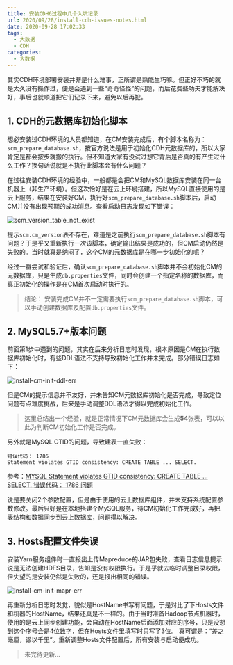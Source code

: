 ```yaml
---
title: 安装CDH6过程中几个入坑记录
url: 2020/09/28/install-cdh-issues-notes.html
date: 2020-09-28 17:02:33
tags:
  - 大数据
  - CDH
categories:
  - 大数据
---
```


其实CDH环境部署安装并非是什么难事，正所谓是熟能生巧嘛。但正好不巧的就是太久没有操作过，便是会遇到一些“奇奇怪怪”的问题，而后花费些功夫才能解决好，事后也就顺道把它们记录下来，避免以后再犯。

<!--more-->

## 1. CDH的元数据库初始化脚本

想必安装过CDH环境的人员都知道，在CM安装完成后，有个脚本名称为：`scm_prepare_database.sh`，按官方说法是用于初始化CDH元数据库的，所以大家肯定是都会按步就搬的执行。但不知道大家有没试过想它背后是否真的有产生过什么工作？换句话说就是不执行此脚本会有什么问题？

在过往安装CDH环境的经验中，一般都是会把CM和MySQL数据库安装在同一台机器上（非生产环境）。但这次恰好是在云上环境搭建，所以MySQL直接使用的是云上服务，结果在安装好CM，执行好`scm_prepare_database.sh`脚本后，启动CM并没有出现预期的成功消息。查看启动日志发现如下错误：

![scm_version_table_not_exist](http://siteimgs.cn-sh2.ufileos.com/2020/09-28-install-cm-scm_version_table_not_exist.png)

提示`scm.cm_version`表不存在，难道是之前执行`scm_prepare_database.sh`脚本有问题？于是乎又重新执行一次该脚本，确定输出结果是成功的，但CM启动仍然是失败的。当时就真是纳闷了，这个CM的元数据库是在哪一步初始化的呢？

经过一番尝试和验证后，确认`scm_prepare_database.sh`脚本并不会初始化CM的元数据库，只是生成`db.properties`文件，同时会创建一个指定名称的数据库，而真正初始化的操作是在CM首次启动时执行的。

> 结论： 安装完成CM并不一定需要执行`scm_prepare_database.sh`脚本，可以手动创建数据库及配置`db.properties`文件。

## 2. MySQL5.7+版本问题

前面第1步中遇到的问题，其实在后来分析日志时发现，根本原因是CM在执行数据库初始化时，有些DDL语法不支持导致初始化工作并未完成。部分错误日志如下：

![install-cm-init-ddl-err](http://siteimgs.cn-sh2.ufileos.com/2020/09-28-install-cm-init-ddl-err.png)

但是CM的提示信息并不友好，并未告知CM元数据库初始化是否完成，导致定位问题有点难度挑战，后来是手动调整DDL语法才得以完成初始化工作。

> 这里总结出一个经验，就是正常情况下CM元数据库会生成**54**张表，可以以此为判断CM初始化工作是否完成。

另外就是MySQL GTID的问题，导致建表一直失败：

```shell
错误代码： 1786
Statement violates GTID consistency: CREATE TABLE ... SELECT.
```

参考：[MYSQL Statement violates GTID consistency: CREATE TABLE ... SELECT. 错误代码： 1786 问题](https://www.cnblogs.com/zzw-zyba/p/8044960.html)

说是要关闭2个参数配置，但是由于使用的云上数据库组件，并未支持系统配置参数修改。最后只好是在本地搭建个MySQL服务，待CM初始化工作完成好，再把表结构和数据同步到云上数据库，问题得以解决。

## 3. Hosts配置文件失误

安装Yarn服务组件时一直报出上传Mapreduce的JAR包失败，查看日志信息提示说是无法创建HDFS目录，告知是没有权限执行。于是乎就去临时调整目录权限，但失望的是安装仍然是失败的，还是报出相同的错误。

![install-cm-init-mapr-err](http://siteimgs.cn-sh2.ufileos.com/2020/09-28-install-cm-init-mapr-err.png)

再重新分析日志时发觉，貌似是HostName书写有问题，于是对比了下Hosts文件和机器的HostName，结果还真是不一样的。由于当时准备Hadoop节点机器时，使用的是云上同步创建功能，会自动在HostName后面添加对应的序号，只是没想到这个序号会是4位数字，但在Hosts文件里填写时只写了3位。 真可谓是：“差之毫厘，谬以千里”。重新调整Hosts文件配置后，所有安装与启动便成功。

> 未完待更新...
